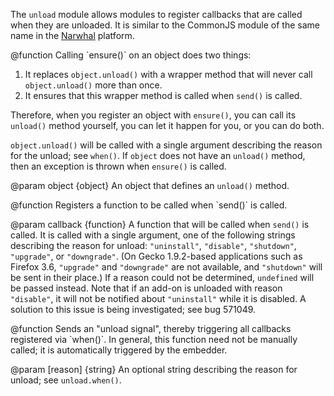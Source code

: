 <!-- contributed by Atul Varma [atul@mozilla.com]  -->
<!-- contributed by Drew Willcoxon [adw@mozilla.com]  -->
<!-- edited by Noelle Murata [fiveinchpixie@gmail.com]  -->

The `unload` module allows modules to register callbacks that are called
when they are unloaded.  It is similar to the CommonJS module of the same
name in the [Narwhal][] platform.

[Narwhal]: http://narwhaljs.org/

<api name="ensure">
@function
  Calling `ensure()` on an object does two things:

  1. It replaces `object.unload()` with a wrapper method that will never call
     `object.unload()` more than once.
  2. It ensures that this wrapper method is called when `send()` is
     called.

  Therefore, when you register an object with `ensure()`, you can call its
  `unload()` method yourself, you can let it happen for you, or you can do both.

  `object.unload()` will be called with a single argument describing the reason
  for the unload; see `when()`.  If `object` does not have an `unload()` method,
  then an exception is thrown when `ensure()` is called.

@param object {object}
  An object that defines an `unload()` method.
</api>

<api name="when">
@function
  Registers a function to be called when `send()` is called.

@param callback {function}
  A function that will be called when `send()` is called.  It is called with a
  single argument, one of the following strings describing the reason for
  unload: `"uninstall"`, `"disable"`, `"shutdown"`, `"upgrade"`, or
  `"downgrade"`.  (On Gecko 1.9.2-based applications such as Firefox 3.6,
  `"upgrade"` and `"downgrade"` are not available, and `"shutdown"` will be sent
  in their place.)  If a reason could not be determined, `undefined` will be
  passed instead.  Note that if an add-on is unloaded with reason `"disable"`,
  it will not be notified about `"uninstall"` while it is disabled.  A solution
  to this issue is being investigated; see bug 571049.
</api>

<api name="send">
@function
  Sends an "unload signal", thereby triggering all callbacks registered via
  `when()`. In general, this function need not be manually called; it is
  automatically triggered by the embedder.

@param [reason] {string}
  An optional string describing the reason for unload; see `unload.when()`.
</api>
